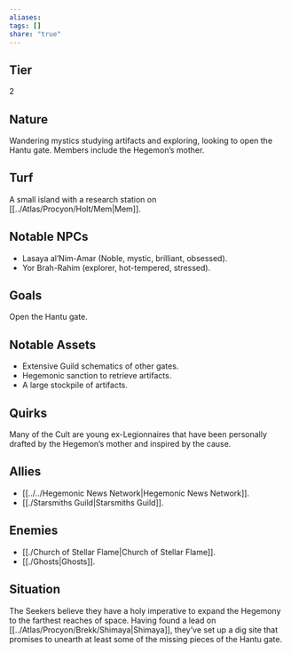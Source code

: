 ```yaml
---
aliases: 
tags: []
share: "true"
---
```

## Tier

2

## Nature

Wandering mystics studying artifacts and exploring, looking to open the Hantu gate. Members include the Hegemon’s mother.

## Turf

A small island with a research station on [[../Atlas/Procyon/Holt/Mem|Mem]].

## Notable NPCs

- Lasaya al’Nim-Amar (Noble, mystic, brilliant, obsessed).
- Yor Brah-Rahim (explorer, hot-tempered, stressed).


## Goals

Open the Hantu gate.

## Notable Assets

- Extensive Guild schematics of other gates.
- Hegemonic sanction to retrieve artifacts.
- A large stockpile of artifacts.


## Quirks

Many of the Cult are young ex-Legionnaires that have been personally drafted by the Hegemon’s mother and inspired by the cause.

## Allies

- [[../../Hegemonic News Network|Hegemonic News Network]].
- [[./Starsmiths Guild|Starsmiths Guild]].


## Enemies

- [[./Church of Stellar Flame|Church of Stellar Flame]].
- [[./Ghosts|Ghosts]].


## Situation

The Seekers believe they have a holy imperative to expand the Hegemony to the farthest reaches of space. Having found a lead on [[../Atlas/Procyon/Brekk/Shimaya|Shimaya]], they’ve set up a dig site that promises to unearth at least some of the missing pieces of the Hantu gate.
